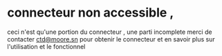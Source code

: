 # connecteur non accessible ,

ceci n'est qu'une portion du connecteur , une parti incomplete merci de 
contacter ctd@moore.sn pour obtenir le connecteur  et en savoir plus sur
l'utilisation et le fonctionnel

